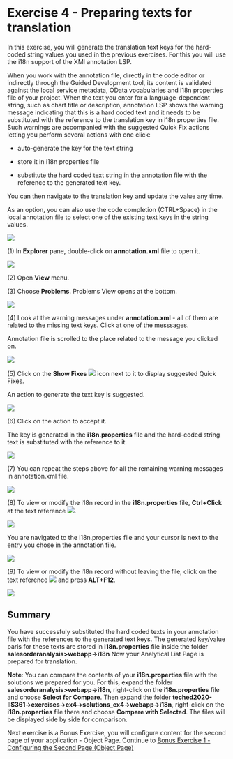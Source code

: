 Exercise 4 - Preparing texts for translation
=============================================

In this exercise, you will generate the translation text keys for the hard-coded string values you used in the previous exercises. For this you will use the i18n support of the XMl annotation LSP.

When you work with the annotation file, directly in the code editor or indirectly through the Guided Development tool, its content is validated against the local service metadata, OData vocabularies and i18n properties file of your project. When the text you enter for a language-dependent string, such as chart title or description, annotation LSP shows the warning message indicating that this is a hard coded text and it needs to be substituted with the reference to the translation key in i18n properties file. Such warnings are accompanied with the suggested Quick Fix actions letting you perform several actions with one click:

-   auto-generate the key for the text string

-   store it in i18n properties file

-   substitute the hard coded text string in the annotation file with the reference to the generated text key.

You can then navigate to the translation key and update the value any time.

As an option, you can also use the code completion (CTRL+Space) in the local annotation file to select one of the existing text keys in the string values.

![](media/image1.png)

(1) In **Explorer** pane, double-click on **annotation.xml** file to open it.

![](media/image2.png)

(2) Open **View** menu.

(3) Choose **Problems**. Problems View opens at the bottom.

![](media/image3.png)

(4) Look at the warning messages under **annotation.xml** - all of them
are related to the missing text keys. Click at one of the messsages.

Annotation file is scrolled to the place related to the message you
clicked on.

![](media/image4.png)

(5) Click on the **Show Fixes** ![](media/image5.png) icon next to it to
display suggested Quick Fixes.

An action to generate the text key is suggested.

![](media/image6.png)

(6) Click on the action to accept it.

The key is generated in the **i18n.properties** file and the hard-coded
string text is substituted with the reference to it.

![](media/image7.png)

(7) You can repeat the steps above for all the remaining warning
messages in annotation.xml file.

![](media/image8.png)

(8) To view or modify the i18n record in the **i18n.properties** file,
**Ctrl+Click** at the text reference ![](media/image9.png).

![](media/image10.png)

You are navigated to the i18n.properties file and your cursor is next to
the entry you chose in the annotation file.

![](media/image11.png)

(9) To view or modify the i18n record without leaving the file, click on
the text reference ![](media/image12.png) and press **ALT+F12**.

![](media/image13.png)

Summary
--------
You have successfuly substituted the hard coded texts in your annotation file with the references to the generated text keys. The generated key/value paris for these texts are stored in **i18n.properties** file inside the folder **salesorderanalysis\>webapp-\>i18n** Now your Analytical List Page is prepared for translation. 

**Note**: You can compare the contents of your **i18n.properties** file with the solutions we prepared for you.  For this, expand the folder **salesorderanalysis\>webapp-\>i18n**, right-click on the **i18n.properties** file and choose **Select for Compare**. Then expand the folder **teched2020-IIS361-\>exercises-\>ex4-\>solutions_ex4-\>webapp-\>i18n**, right-click on the **i18n.properties** file there and choose **Compare with Selected**. The files will be displayed side by side for comparison. 

Next exercise is a Bonus Exercise, you will configure content for the second page of your application - Object Page. Continue to [Bonus Exercise 1 - Configuring the Second Page (Object Page)](../ex5/README.md)

